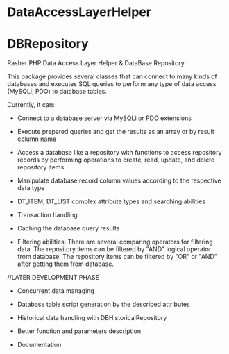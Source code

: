 # DataAccessLayerHelper
# DBRepository

Rasher PHP Data Access Layer Helper & DataBase Repository

This package provides several classes that can connect to many kinds of databases and executes SQL queries to perform any type of data access (MySQLi, PDO) to database tables.

Currently, it can:

- Connect to a database server via MySQLi or PDO extensions

- Execute prepared queries and get the results as an array or by result column name

- Access a database like a repository with functions to access repository records by performing operations to create, read, update, and delete repository items

- Manipulate database record column values according to the respective data type

- DT_ITEM, DT_LIST complex attribute types and searching abilities

- Transaction handling

- Caching the database query results

- Filtering abilities: There are several comparing operators for filtering data. The repository items can be filtered by "AND" logical operator from database. The repository items can be filtered by "OR" or "AND" after getting them from database. 

//LATER DEVELOPMENT PHASE
- Concurrent data managing
- Database table script generation by the described attributes
- Historical data handling with DBHistoricalRepository

- Better function and parameters description
- Documentation